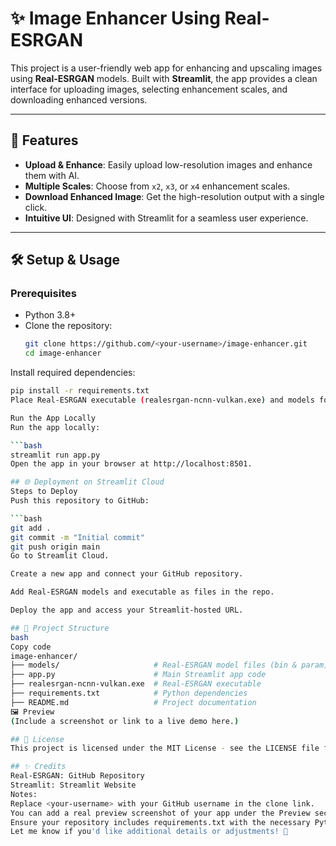 # ✨ Image Enhancer Using Real-ESRGAN

This project is a user-friendly web app for enhancing and upscaling images using **Real-ESRGAN** models. Built with **Streamlit**, the app provides a clean interface for uploading images, selecting enhancement scales, and downloading enhanced versions.

---

## 🚀 Features

- **Upload & Enhance**: Easily upload low-resolution images and enhance them with AI.
- **Multiple Scales**: Choose from `x2`, `x3`, or `x4` enhancement scales.
- **Download Enhanced Image**: Get the high-resolution output with a single click.
- **Intuitive UI**: Designed with Streamlit for a seamless user experience.

---

## 🛠️ Setup & Usage

### Prerequisites
- Python 3.8+
- Clone the repository:
  ```bash
  git clone https://github.com/<your-username>/image-enhancer.git
  cd image-enhancer

Install required dependencies:

  ```bash
pip install -r requirements.txt
Place Real-ESRGAN executable (realesrgan-ncnn-vulkan.exe) and models folder in the project directory.

Run the App Locally
Run the app locally:

  ```bash
streamlit run app.py
Open the app in your browser at http://localhost:8501.

## 🌐 Deployment on Streamlit Cloud
Steps to Deploy
Push this repository to GitHub:

  ```bash
git add .
git commit -m "Initial commit"
git push origin main
Go to Streamlit Cloud.

Create a new app and connect your GitHub repository.

Add Real-ESRGAN models and executable as files in the repo.

Deploy the app and access your Streamlit-hosted URL.

## 📂 Project Structure
bash
Copy code
image-enhancer/
├── models/                     # Real-ESRGAN model files (bin & param)
├── app.py                      # Main Streamlit app code
├── realesrgan-ncnn-vulkan.exe  # Real-ESRGAN executable
├── requirements.txt            # Python dependencies
├── README.md                   # Project documentation
🖼️ Preview
(Include a screenshot or link to a live demo here.)

## 📝 License
This project is licensed under the MIT License - see the LICENSE file for details.

## ✨ Credits
Real-ESRGAN: GitHub Repository
Streamlit: Streamlit Website
Notes:
Replace <your-username> with your GitHub username in the clone link.
You can add a real preview screenshot of your app under the Preview section after deployment.
Ensure your repository includes requirements.txt with the necessary Python libraries (e.g., streamlit, pillow). If not already created, let me know, and I’ll generate it for you.
Let me know if you'd like additional details or adjustments! 🚀
